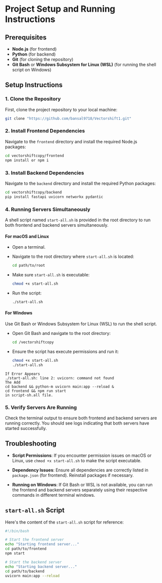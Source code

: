 # Project Setup and Running Instructions

## Prerequisites

- **Node.js** (for frontend)
- **Python** (for backend)
- **Git** (for cloning the repository)
- **Git Bash** or **Windows Subsystem for Linux (WSL)** (for running the shell script on Windows)

## Setup Instructions

### 1. Clone the Repository

First, clone the project repository to your local machine:

```bash
git clone "https://github.com/bansal9718/Vectorshift1.git"
```

### 2. Install Frontend Dependencies

Navigate to the `frontend` directory and install the required Node.js packages:

```bash
cd vectorshiftcopy/frontend
npm install or npm i 
```

### 3. Install Backend Dependencies

Navigate to the `backend` directory and install the required Python packages:

```bash
cd vectorshiftcopy/backend
pip install fastapi uvicorn networkx pydantic
```

### 4. Running Servers Simultaneously

A shell script named `start-all.sh` is provided in the root directory to run both frontend and backend servers simultaneously.

#### For macOS and Linux

- Open a terminal.
- Navigate to the root directory where `start-all.sh` is located:

  ```bash
  cd path/to/root
  ```

- Make sure `start-all.sh` is executable:

  ```bash
  chmod +x start-all.sh
  ```

- Run the script:

  ```bash
  ./start-all.sh
  ```

#### For Windows

Use Git Bash or Windows Subsystem for Linux (WSL) to run the shell script.

- Open Git Bash and navigate to the root directory:

  ```bash
  cd /vectorshiftcopy
  ```

- Ensure the script has execute permissions and run it:

  ```bash
  chmod +x start-all.sh
  ./start-all.sh
  ```
```
If Error Appears 
./start-all.sh: line 2: uvicorn: command not found
The Add 
cd backend && python-m uvicorn main:app --reload &
cd frontend && npm run start
in script-sh.all file.
```
### 5. Verify Servers Are Running

Check the terminal output to ensure both frontend and backend servers are running correctly. You should see logs indicating that both servers have started successfully.

## Troubleshooting

- **Script Permissions**: If you encounter permission issues on macOS or Linux, use `chmod +x start-all.sh` to make the script executable.

- **Dependency Issues**: Ensure all dependencies are correctly listed in `package.json` (for frontend). Reinstall packages if necessary.

- **Running on Windows**: If Git Bash or WSL is not available, you can run the frontend and backend servers separately using their respective commands in different terminal windows.

## `start-all.sh` Script

Here's the content of the `start-all.sh` script for reference:

```bash
#!/bin/bash

# Start the frontend server
echo "Starting frontend server..."
cd path/to/frontend
npm start 

# Start the backend server
echo "Starting backend server..."
cd path/to/backend
uvicorn main:app --reload 
```

